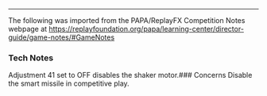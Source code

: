 ***
The following was imported from the PAPA/ReplayFX Competition Notes webpage at https://replayfoundation.org/papa/learning-center/director-guide/game-notes/#GameNotes
### Tech Notes
            
Adjustment 41 set to OFF disables the shaker motor.### Concerns
Disable the smart missile in competitive play.
